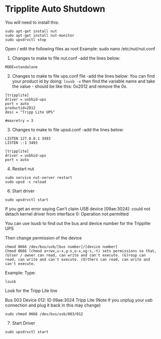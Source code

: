 Tripplite Auto Shutdown
====

You will need to install this:
```
sudo apt-get install nut
sudo apt-get install nut-monitor
sudo upsdrvctl stop
```

Open / edit the following files as root
Example: sudo nano /etc/nut/nut.conf

1. Changes to make to file nut.conf -add the lines below:
```
MODE=standalone
```

2. Changes to make to file ups.conf file -add the lines below:
   You can find your product id by doing: `lsusb -v` then find the variable name and take the value - should be like this: 0x2012 and remove the 0x.
```
[tripplite]
driver = usbhid-ups
port = auto
productid=2012
desc = "Tripp Lite UPS"

#maxretry = 3
```

3. Changes to make to file upsd.conf -add the lines below:
```
LISTEN 127.0.0.1 3493
LISTEN ::1 3493

[tripplite]
driver = usbhid-ups
port = auto
```

4. Restart nut
```
sudo service nut-server restart
sudo upsd -c reload
```
6. Start driver
```
sudo upsdrvctl start
```

If you get an error saying Can't claim USB device [09ae:3024]: could not detach kernel driver from interface 0: Operation not permitted

You can use lsusb to find out the bus and device number for the Tripplite UPS

Then change permission of the device
```
chmod 0666 /dev/bus/usb/[bus number]/[device number]
Chmod 0666 (chmod a+rwx,u-x,g-x,o-x,ug-s,-t) sets permissions so that, (U)ser / owner can read, can write and can't execute. (G)roup can read, can write and can't execute. (O)thers can read, can write and can't execute.
```
Example: Type:
```
lsusb
```
Look for the Tripp Lite line

Bus 003 Device 012: ID 09ae:3024 Tripp Lite (Note if you unplug your usb connection and plug it back in this may change)
```
sudo chmod 0666 /dev/bus/usb/003/012
```

7. Start Driver
```
sudo upsdrvctl start
```
